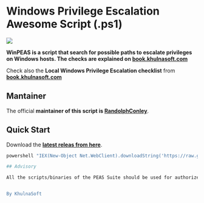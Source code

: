 # Windows Privilege Escalation Awesome Script (.ps1)

![](https://github.com/khulnasoft/pass-ng/raw/master/winPEAS/winPEASexe/images/winpeas.png)

**WinPEAS is a script that search for possible paths to escalate privileges on Windows hosts. The checks are explained on [book.khulnasoft.com](https://book.khulnasoft.com/windows-hardening/windows-local-privilege-escalation)**

Check also the **Local Windows Privilege Escalation checklist** from **[book.khulnasoft.com](https://book.khulnasoft.com/windows-hardening/checklist-windows-privilege-escalation)**

## Mantainer

The official **maintainer of this script is [RandolphConley](https://github.com/RandolphConley)**.

## Quick Start

Download the **[latest releas from here](https://github.com/khulnasoft/PASS-ng/releases/latest)**.


```bash
powershell "IEX(New-Object Net.WebClient).downloadString('https://raw.githubusercontent.com/khulnasoft/PASS-ng/master/winPEAS/winPEASps1/winPEAS.ps1')"

## Advisory

All the scripts/binaries of the PEAS Suite should be used for authorized penetration testing and/or educational purposes only. Any misuse of this software will not be the responsibility of the author or of any other collaborator. Use it at your own networks and/or with the network owner's permission.


By KhulnaSoft
